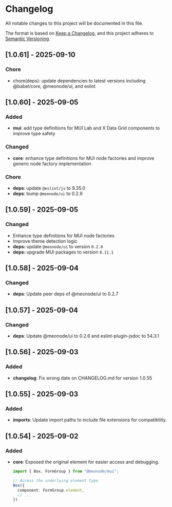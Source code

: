# Changelog

All notable changes to this project will be documented in this file.

The format is based on [Keep a Changelog](https://keepachangelog.com/en/1.0.0/),
and this project adheres to [Semantic Versioning](https://semver.org/spec/v2.0.0.html).

## [1.0.61] - 2025-09-10

### Chore
- chore(deps): update dependencies to latest versions including @babel/core, @meonode/ui, and eslint

## [1.0.60] - 2025-09-05

### Added
- **mui**: add type definitions for MUI Lab and X Data Grid components to improve type safety

### Changed
- **core**: enhance type definitions for MUI node factories and improve generic node factory implementation

### Chore
- **deps**: update `@eslint/js` to 9.35.0
- **deps**: bump `@meonode/ui` to 0.2.9

## [1.0.59] - 2025-09-05

### Changed
- Enhance type definitions for MUI node factories
- Improve theme detection logic
- **deps:** update `@meonode/ui` to version `0.2.8`
- **deps:** upgrade MUI packages to version `8.11.1`

## [1.0.58] - 2025-09-04

### Changed
- **deps**: Update peer deps of @meonode/ui to 0.2.7

## [1.0.57] - 2025-09-04

### Changed
- **deps**: Update @meonode/ui to 0.2.6 and eslint-plugin-jsdoc to 54.3.1

## [1.0.56] - 2025-09-03

### Added
- **changelog**: Fix wrong date on CHANGELOG.md for version 1.0.55

## [1.0.55] - 2025-09-03

### Added
- **imports**: Update import paths to include file extensions for compatibility.

## [1.0.54] - 2025-09-02

### Added
- **core**: Exposed the original element for easier access and debugging.
    ```typescript
    import { Box, FormGroup } from "@meonode/mui";

    // Access the underlying element type
    Box({
      component: FormGroup.element,
      // ...
    })
    ```
